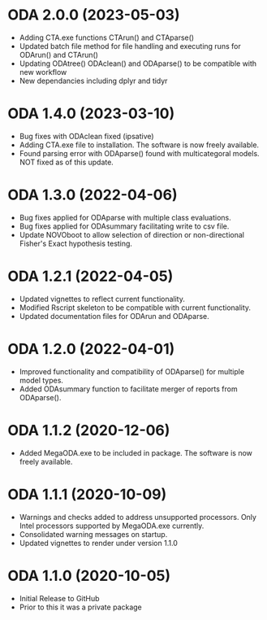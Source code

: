 # ODA 2.0.0 (2023-05-03)
* Adding CTA.exe functions CTArun() and CTAparse()
* Updated batch file method for file handling and executing runs for ODArun() and CTArun()
* Updating ODAtree() ODAclean() and ODAparse() to be compatible with new workflow
* New dependancies including dplyr and tidyr

# ODA 1.4.0 (2023-03-10)

* Bug fixes with ODAclean fixed (ipsative)
* Adding CTA.exe file to installation. The software is now freely available.
* Found parsing error with ODAparse() found with multicategoral models. NOT fixed as of this update.

# ODA 1.3.0 (2022-04-06)

* Bug fixes applied for ODAparse with multiple class evaluations.
* Bug fixes applied for ODAsummary facilitating write to csv file.
* Update NOVOboot to allow selection of direction or non-directional Fisher's Exact hypothesis testing.

# ODA 1.2.1 (2022-04-05)

* Updated vignettes to reflect current functionality. 
* Modified Rscript skeleton to be compatible with current functionality.
* Updated documentation files for ODArun and ODAparse.

# ODA 1.2.0 (2022-04-01)

* Improved functionality and compatibility of ODAparse() for multiple model types.
* Added ODAsummary function to facilitate merger of reports from ODAparse().

# ODA 1.1.2 (2020-12-06)

* Added MegaODA.exe to be included in package. The software is now freely available.

# ODA 1.1.1 (2020-10-09)

* Warnings and checks added to address unsupported processors. Only Intel processors supported by MegaODA.exe currently.
* Consolidated warning messages on startup.
* Updated vignettes to render under version 1.1.0


# ODA 1.1.0 (2020-10-05)

* Initial Release to GitHub
* Prior to this it was a private package
